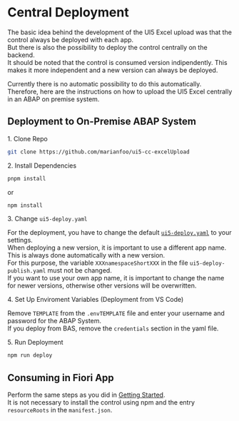# Central Deployment

The basic idea behind the development of the UI5 Excel upload was that the control always be deployed with each app.  
But there is also the possibility to deploy the control centrally on the backend.  
It should be noted that the control is consumed version indipendently. This makes it more independent and a new version can always be deployed.

Currently there is no automatic possibility to do this automatically. Therefore, here are the instructions on how to upload the UI5 Excel centrally in an ABAP on premise system.

## Deployment to On-Premise ABAP System

1\. Clone Repo

```sh
git clone https://github.com/marianfoo/ui5-cc-excelUpload
```

2\. Install Dependencies

```sh
pnpm install
```

or 

```sh
npm install
```

3\. Change `ui5-deploy.yaml`

For the deployment, you have to change the default [`ui5-deploy.yaml`](https://github.com/marianfoo/ui5-cc-excelUpload/blob/main/ui5-deploy.yaml) to your settings.  
When deploying a new version, it is important to use a different app name. This is always done automatically with a new version.  
For this purpose, the variable `XXXnamespaceShortXXX` in the file `ui5-deploy-publish.yaml` must not be changed.  
If you want to use your own app name, it is important to change the name for newer versions, otherwise other versions will be overwritten.

4\. Set Up Enviroment Variables (Deployment from VS Code)

Remove `TEMPLATE` from the `.envTEMPLATE` file and enter your username and password for the ABAP System.  
If you deploy from BAS, remove the `credentials` section in the yaml file.

5\. Run Deployment

```sh
npm run deploy
```

## Consuming in Fiori App

Perform the same steps as you did in [Getting Started](./../pages/GettingStarted.md).  
It is not necessary to install the control using npm and the entry `resourceRoots` in the `manifest.json`.